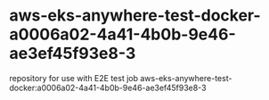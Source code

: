 # aws-eks-anywhere-test-docker-a0006a02-4a41-4b0b-9e46-ae3ef45f93e8-3
repository for use with E2E test job aws-eks-anywhere-test-docker:a0006a02-4a41-4b0b-9e46-ae3ef45f93e8-3
